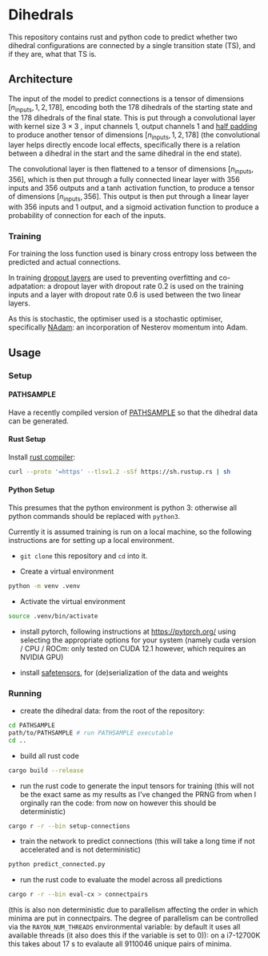 # Dihedrals

This repository contains rust and python code to predict whether two dihedral configurations are connected by a single transition state (TS), and if they are, what that TS is.

## Architecture

The input of the model to predict connections is a tensor of dimensions $[n_{\text{inputs}}, 1, 2, 178]$, encoding both the 178 dihedrals of the starting state and the 178 dihedrals of the final state. This is put through a convolutional layer with kernel size $3\times 3$ , input channels 1, output channels 1 and [half padding](https://github.com/vdumoulin/conv_arithmetic/tree/master) to produce another tensor of dimensions $[n_{\text{inputs}}, 1, 2, 178]$ (the convolutional layer helps directly encode local effects, specifically there is a relation between a dihedral in the start and the same dihedral in the end state).

The convolutional layer is then flattened to a tensor of dimensions $[n_{\text{inputs}}, 356]$, which is then put through a fully connected linear layer with 356 inputs and 356 outputs and a $\tanh$ activation function, to produce a tensor of dimensions $[n_{\text{inputs}}, 356]$. This output is then put through a linear layer with 356 inputs and 1 output, and a sigmoid activation function to produce a probability of connection for each of the inputs.

### Training

For training the loss function used is binary cross entropy loss between the predicted and actual connections.

In training [dropout layers](https://arxiv.org/abs/1207.0580) are used to preventing overfitting and co-adpatation: a dropout layer with dropout rate 0.2 is used on the training inputs and a layer with dropout rate 0.6 is used between the two linear layers.

As this is stochastic, the optimiser used is a stochastic optimiser, specifically [NAdam](https://docs.rs/candle-optimisers/latest/candle_optimisers/nadam/index.html): an incorporation of Nesterov momentum into Adam.

## Usage

### Setup

#### PATHSAMPLE

Have a recently compiled version of [PATHSAMPLE](https://www-wales.ch.cam.ac.uk/PATHSAMPLE/) so that the dihedral data can be generated.

#### Rust Setup

Install [rust compiler](https://www.rust-lang.org/tools/install):

```sh
curl --proto '=https' --tlsv1.2 -sSf https://sh.rustup.rs | sh
```

#### Python Setup

This presumes that the python environment is python 3: otherwise all python commands should be replaced with `python3`.

Currently it is assumed training is run on a local machine, so the following instructions are for setting up a local environment.

* `git clone` this repository and `cd` into it.

* Create a virtual environment

```sh
python -m venv .venv
```

* Activate the virtual environment

```bash
source .venv/bin/activate
```

* install pytorch, following instructions at <https://pytorch.org/> using selecting the appropriate options for your system (namely cuda version / CPU / ROCm: only tested on CUDA 12.1 however, which requires an NVIDIA GPU)

* install [safetensors](https://huggingface.co/docs/safetensors/index), for (de)serialization of the data and weights

### Running

* create the dihedral data: from the root of the repository:

```sh
cd PATHSAMPLE
path/to/PATHSAMPLE # run PATHSAMPLE executable
cd ..
```

* build all rust code

```sh
cargo build --release
```

* run the rust code to generate the input tensors for training (this will not be the exact same as my results as I've changed the PRNG from when I orginally ran the code: from now on however this should be deterministic)

```sh
cargo r -r --bin setup-connections
```

* train the network to predict connections (this will take a long time if not accelerated and is not deterministic)

```sh
python predict_connected.py
```

* run the rust code to evaluate the model across all predictions

```sh
cargo r -r --bin eval-cx > connectpairs
```

 (this is also non deterministic due to parallelism affecting the order in which minima are put in connectpairs. The degree of parallelism can be controlled via the `RAYON_NUM_THREADS` environmental variable: by default it uses all available threads (it also does this if the variable is set to 0)): on a i7-12700K this takes about 17 s to evalaute all 9110046 unique pairs of minima.
